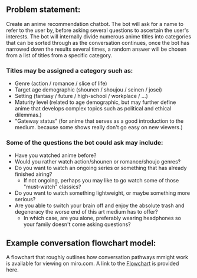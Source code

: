 ## Problem statement:

Create an anime recommendation chatbot.
The bot will ask for a name to refer to the user by, before asking several questions to ascertain the user's interests.
The bot will internally divide numerous anime titles into categories that can be sorted through as the conversation continues, once the bot has narrowed down the results several times, a random answer will be chosen from a list of titles from a specific category.

### Titles may be assigned a category such as:

- Genre (action / romance / slice of life)
- Target age demographic (shounen / shoujou / seinen / josei)
- Setting (fantasy / future / high-school / workplace / ...)
- Maturity level (related to age demographic, but may further define anime that develops complex topics such as political and ethical dilemmas.)
- "Gateway status" (for anime that serves as a good introduction to the medium. because some shows really don't go easy on new viewers.)

### Some of the questions the bot could ask may include:

- Have you watched anime before?
- Would you rather watch action/shounen or romance/shoujo genres?
- Do you want to watch an ongoing series or something that has already finished airing?
  - If not ongoing, perhaps you may like to go watch some of those "must-watch" classics?
- Do you want to watch something lightweight, or maybe something more serious?
- Are you able to switch your brain off and enjoy the absolute trash and degeneracy the worse end of this art medium has to offer?
  - In which case, are you alone, preferably wearing headphones so your family doesn't come asking questions?

## Example conversation flowchart model:

A flowchart that roughly outlines how conversation pathways mmight work is available for viewing on miro.com. A link to the [Flowchart](https://miro.com/app/board/o9J_ldHpams=/) is provided here.
